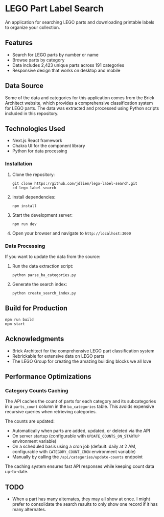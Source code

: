 <!-- @format -->

# LEGO Part Label Search

An application for searching LEGO parts and downloading printable labels to organize your collection.

## Features

- Search for LEGO parts by number or name
- Browse parts by category
- Data includes 2,423 unique parts across 191 categories
- Responsive design that works on desktop and mobile

## Data Source

Some of the data and categories for this application comes from the Brick Architect website, which provides a comprehensive classification system for LEGO parts. The data was extracted and processed using Python scripts included in this repository.

## Technologies Used

- Next.js React framework
- Chakra UI for the component library
- Python for data processing

### Installation

1. Clone the repository:

   ```
   git clone https://github.com/jdlien/lego-label-search.git
   cd lego-label-search
   ```

2. Install dependencies:

   ```
   npm install
   ```

3. Start the development server:

   ```
   npm run dev
   ```

4. Open your browser and navigate to `http://localhost:3000`

### Data Processing

If you want to update the data from the source:

1. Run the data extraction script:

   ```
   python parse_ba_categories.py
   ```

2. Generate the search index:
   ```
   python create_search_index.py
   ```

## Build for Production

```
npm run build
npm start
```

## Acknowledgments

- Brick Architect for the comprehensive LEGO part classification system
- Rebrickable for extensive data on LEGO parts
- The LEGO Group for creating the amazing building blocks we all love

## Performance Optimizations

### Category Counts Caching

The API caches the count of parts for each category and its subcategories in a `parts_count` column in the `ba_categories` table. This avoids expensive recursive queries when retrieving categories.

The counts are updated:

- Automatically when parts are added, updated, or deleted via the API
- On server startup (configurable with `UPDATE_COUNTS_ON_STARTUP` environment variable)
- On a scheduled basis using a cron job (default: daily at 2 AM, configurable with `CATEGORY_COUNT_CRON` environment variable)
- Manually by calling the `/api/categories/update-counts` endpoint

The caching system ensures fast API responses while keeping count data up-to-date.

## TODO

- When a part has many alternates, they may all show at once. I might prefer to consolidate the search results to only show one record if it has many alternates.
